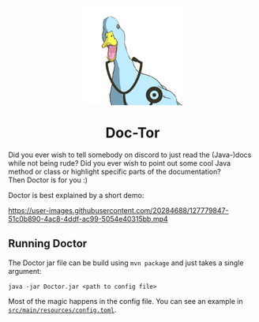 <div align="center">
  <img align="middle" src="https://github.com/I-Al-Istannen/Doctor/blob/master/media/Logo-Alpha.png?raw=true" height="200" width="200">
  <h1>Doc-Tor</h1>
</div>

Did you ever wish to tell somebody on discord to just read the (Java-)docs
while not being rude? Did you ever wish to point out some cool Java method or
class or highlight specific parts of the documentation?  
Then Doctor is for you :)

Doctor is best explained by a short demo:

https://user-images.githubusercontent.com/20284688/127779847-51c0b890-4ac8-4ddf-ac99-5054e40315bb.mp4

## Running Doctor
The Doctor jar file can be build using `mvn package` and just takes a single
argument:
```
java -jar Doctor.jar <path to config file>
```

Most of the magic happens in the config file. You can see an example in
[`src/main/resources/config.toml`](src/main/resources/config.toml).
